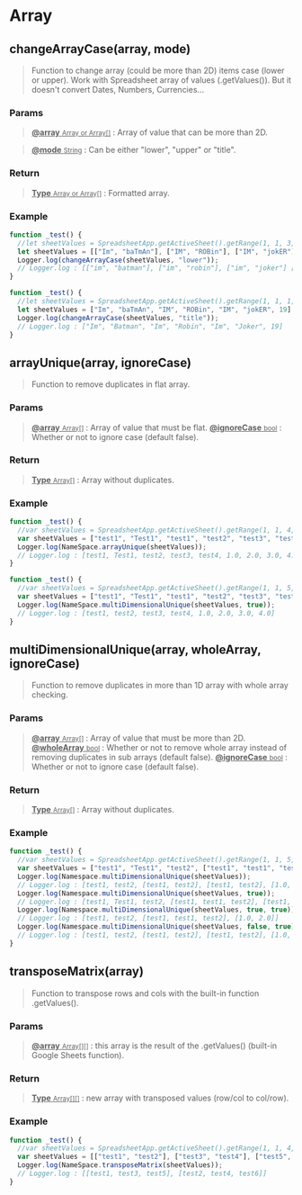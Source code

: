 # Array

## changeArrayCase(array, mode)

> Function to change array (could be more than 2D) items case (lower or upper). Work with Spreadsheet array of values (.getValues()). But it doesn't convert Dates, Numbers, Currencies...

### Params

> <ins>**@array** <small>Array or Array[]</small></ins> : Array of value that can be more than 2D.

> <ins>**@mode** <small>String</small></ins> : Can be either "lower", "upper" or "title".

### Return

> <ins>**Type** <small>Array or Array[]</small></ins> : Formatted array.

### Example

```js
function _test() {
  //let sheetValues = SpreadsheetApp.getActiveSheet().getRange(1, 1, 3, 2).getValues();
  let sheetValues = [["Im", "baTmAn"], ["IM", "ROBin"], ["IM", "jokER"]]
  Logger.log(changeArrayCase(sheetValues, "lower"));
  // Logger.log : [["im", "batman"], ["im", "robin"], ["im", "joker"] [19, 19]]
}

function _test() {
  //let sheetValues = SpreadsheetApp.getActiveSheet().getRange(1, 1, 1, 7).getValues()[0];
  let sheetValues = ["Im", "baTmAn", "IM", "ROBin", "IM", "jokER", 19]
  Logger.log(changeArrayCase(sheetValues, "title"));
  // Logger.log : ["Im", "Batman", "Im", "Robin", "Im", "Joker", 19]
}
```

## arrayUnique(array, ignoreCase)

> Function to remove duplicates in flat array.

### Params

> <ins>**@array** <small>Array[]</small></ins> : Array of value that must be flat.
> <ins>**@ignoreCase** <small>bool</small></ins> : Whether or not to ignore case (default false).

### Return

> <ins>**Type** <small>Array[]</small></ins> : Array without duplicates.

### Example

```js
function _test() {
  //var sheetValues = SpreadsheetApp.getActiveSheet().getRange(1, 1, 4, 2).getValues();
  var sheetValues = ["test1", "Test1", "test1", "test2", "test3", "test3", "test4", 1, 2, 3, 4, 1, 2];
  Logger.log(NameSpace.arrayUnique(sheetValues));
  // Logger.log : [test1, Test1, test2, test3, test4, 1.0, 2.0, 3.0, 4.0]
}

function _test() {
  //var sheetValues = SpreadsheetApp.getActiveSheet().getRange(1, 1, 5, 2).getValues();
  var sheetValues = ["test1", "Test1", "test1", "test2", "test3", "test3", "test4", 1, 2, 3, 4, 1, 2];
  Logger.log(NameSpace.multiDimensionalUnique(sheetValues, true));
  // Logger.log : [test1, test2, test3, test4, 1.0, 2.0, 3.0, 4.0]
}
```

## multiDimensionalUnique(array, wholeArray, ignoreCase)

> Function to remove duplicates in more than 1D array with whole array checking.

### Params

> <ins>**@array** <small>Array[]</small></ins> : Array of value that must be more than 2D.
> <ins>**@wholeArray** <small>bool</small></ins> : Whether or not to remove whole array instead of removing duplicates in sub arrays (default false).
> <ins>**@ignoreCase** <small>bool</small></ins> : Whether or not to ignore case (default false).

### Return

> <ins>**Type** <small>Array[]</small></ins> : Array without duplicates.

### Example

```js
function _test() {
  //var sheetValues = SpreadsheetApp.getActiveSheet().getRange(1, 1, 5, 2).getValues();
  var sheetValues = ["test1", "Test1", "test2", ["test1", "test1", "test2"], ["test1", "Test1", "test2"], [1, 2], [1, 2]];
  Logger.log(Namespace.multiDimensionalUnique(sheetValues));
  // Logger.log : [test1, test2, [test1, test2], [test1, test2], [1.0, 2.0], [1.0, 2.0]]
  Logger.log(Namespace.multiDimensionalUnique(sheetValues, true));
  // Logger.log : [test1, Test1, test2, [test1, test1, test2], [test1, Test1, test2], [1.0, 2.0]]
  Logger.log(Namespace.multiDimensionalUnique(sheetValues, true, true));
  // Logger.log : [test1, test2, [test1, test1, test2], [1.0, 2.0]]
  Logger.log(Namespace.multiDimensionalUnique(sheetValues, false, true));
  // Logger.log : [test1, test2, [test1, test2], [test1, test2], [1.0, 2.0], [1.0, 2.0]]
}
```

## transposeMatrix(array)

> Function to transpose rows and cols with the built-in function .getValues().

### Params

> <ins>**@array** <small>Array[][]</small></ins> : this array is the result of the .getValues() (built-in Google Sheets function).

### Return

> <ins>**Type** <small>Array[][]</small></ins> : new array with transposed values (row/col to col/row).

### Example

```js
function _test() {
  //var sheetValues = SpreadsheetApp.getActiveSheet().getRange(1, 1, 4, 2).getValues();
  var sheetValues = [["test1", "test2"], ["test3", "test4"], ["test5", "test6"]];
  Logger.log(NameSpace.transposeMatrix(sheetValues));
  // Logger.log : [[test1, test3, test5], [test2, test4, test6]]
}
```
